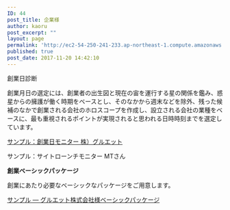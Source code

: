 ```yaml
---
ID: 44
post_title: 企業様
author: kaoru
post_excerpt: ""
layout: page
permalink: 'http://ec2-54-250-241-233.ap-northeast-1.compute.amazonaws.com/ja/%e4%bc%81%e6%a5%ad%e6%a7%98/'
published: true
post_date: 2017-11-20 14:42:10
---
```

創業日診断

創業月日の選定には、創業者の出生図と現在の宙を運行する星の関係を鑑み、惑星からの擁護が働く時期をベースとし、そのなかから週末などを除外、残った候補のなかで創業される会社のホロスコープを作成し、設立される会社の業種をベースに、最も重視されるポイントが実現されると思われる日時時刻までを選定しています。

<a href="http://35.200.64.23/employer-jp/%e6%a0%aa%ef%bc%89%e3%82%b0%e3%83%ab%e3%82%b3%e3%80%80%e5%89%b5%e6%a5%ad%e6%97%a5%e3%82%b3%e3%83%b3%e3%82%b5%e3%83%ab%e3%83%86%e3%82%a3%e3%83%b3%e3%82%b0/" target="_blank" rel="noopener">サンプル：創業日モニター 株）グルエット</a>

サンプル：サイトローンチモニター MTさん

<strong>創業ベーシックパッケージ</strong>

創業にあたり必要なベーシックなパッケージをご用意します。

<a href="http://ec2-54-250-241-233.ap-northeast-1.compute.amazonaws.com/ja/%e5%89%b5%e6%a5%ad%e3%83%91%e3%83%83%e3%82%b1%e3%83%bc%e3%82%b8-%e3%82%b0%e3%83%ab%e3%82%a8%e3%83%83%e3%83%88%e6%a0%aa%e5%bc%8f%e4%bc%9a%e7%a4%be/">サンプル — グルエット株式会社様ベーシックパッケージ</a>